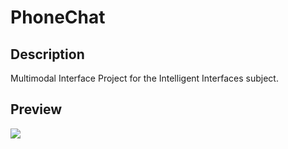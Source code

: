 # PhoneChat

## Description

Multimodal Interface Project for the Intelligent Interfaces subject.

## Preview

![](http://i.imgur.com/Ftf4AVJ.jpg "")
